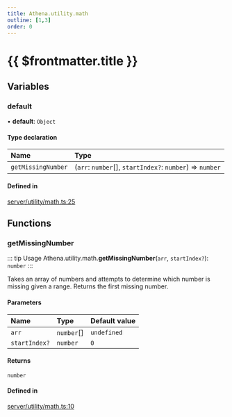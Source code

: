 ```yaml
---
title: Athena.utility.math
outline: [1,3]
order: 0
---
```


# {{ $frontmatter.title }}


## Variables

### default

• **default**: `Object`

#### Type declaration

| Name | Type |
| :------ | :------ |
| `getMissingNumber` | (`arr`: `number`[], `startIndex?`: `number`) => `number` |

#### Defined in

[server/utility/math.ts:25](https://github.com/Stuyk/altv-athena/blob/d9b1cbb/src/core/server/utility/math.ts#L25)

## Functions

### getMissingNumber

::: tip Usage
Athena.utility.math.**getMissingNumber**(`arr`, `startIndex?`): `number`
:::

Takes an array of numbers and attempts to determine which number is missing given a range.
Returns the first missing number.

#### Parameters

| Name | Type | Default value |
| :------ | :------ | :------ |
| `arr` | `number`[] | `undefined` |
| `startIndex?` | `number` | `0` |

#### Returns

`number`

#### Defined in

[server/utility/math.ts:10](https://github.com/Stuyk/altv-athena/blob/d9b1cbb/src/core/server/utility/math.ts#L10)

